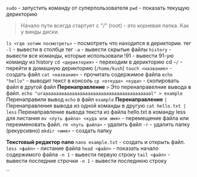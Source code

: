 
`sudo` - запустить команду от суперпользователя
`pwd` - показать текущую дерикторию 
>Начало пути всегда стартует с "/" (root) - это корневая папка. Как у винды диски. 

`ls <где хотим посмотреть>` - посмотреть что находится в дериктории.
	тег `-l` - вывести в столбце 
	тег `-a` -  вывести скрытые файлы
`history` - вывести все команды, которые использовали
	!91 - вывести 91-ую команду из history
`cd <дериктория>` - переходим в дерикторию 
	cd `~/` - перейти в домашную дерикторию (`/home/kush`)
`touch <название>` - создать файл 
`cat <название>` - прочитать содержимое файла
`echo "hello"` - выводит текст в консоль 
`cp <откуда> <куда>` - скопировать файл в другой файл
**Перенаправление** `>` 
	Это перенаправелние вывода в файл.
	```
	echo "uraaaaaaaaaaaaaaaaaaaaaaaaaaaaaaaaaaaaaaaaal" > example
	```
	Перенаправили вывод `echo` в файл `example`
**Перенаправление** `|` 
	Перенаправления вывода из одной команды в другую 
	```
	cat hello.txt | less
	```
	Перенаправление вывода текста из файла hello.txt в команду less для листания
`mv <путь файла> <куда или имя>` - перемещение файла или переименовать файл. 
`rm <путь файла>` - удалить файл 
	`-r` - удалить папку (рекурсивно)
`mkdir <имя>` - создать папку

**Текстовый редактор nano**
`nano example.txt` - создать и открыть файл. 
`less <файл>` - листание файла
`head <файл>` - показать начало содержимого файла
	`-n 1` - вывести первую строку
`tail <файл>` - вывести последние строчки
	`-n 1` - вывести последнюю строку

``